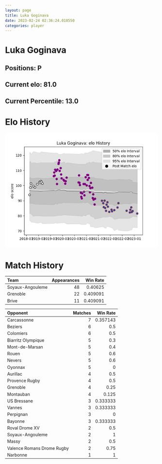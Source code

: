 ```yaml
---  
layout: page  
title: Luka Goginava  
date: 2023-02-24 02:36:24.018550  
categories: player  
---
```

# Luka Goginava

## Positions: P

## Current elo: 81.0

## Current Percentile: 13.0

# Elo History


![elo history](history_LukaGoginava.png)
# Match History


| Team             |   Appearances |   Win Rate |
|:-----------------|--------------:|-----------:|
| Soyaux-Angouleme |            48 |   0.40625  |
| Grenoble         |            22 |   0.409091 |
| Brive            |            11 |   0.409091 |

| Opponent                   |   Matches |   Win Rate |
|:---------------------------|----------:|-----------:|
| Carcassonne                |         7 |   0.357143 |
| Beziers                    |         6 |   0.5      |
| Colomiers                  |         6 |   0.5      |
| Biarritz Olympique         |         5 |   0.3      |
| Mont-de-Marsan             |         5 |   0.4      |
| Rouen                      |         5 |   0.6      |
| Nevers                     |         5 |   0.6      |
| Oyonnax                    |         5 |   0        |
| Aurillac                   |         4 |   0.5      |
| Provence Rugby             |         4 |   0.5      |
| Grenoble                   |         4 |   0.25     |
| Montauban                  |         4 |   0.125    |
| US Bressane                |         3 |   0.333333 |
| Vannes                     |         3 |   0.333333 |
| Perpignan                  |         3 |   0        |
| Bayonne                    |         3 |   0.333333 |
| Roval Drome XV             |         2 |   0.5      |
| Soyaux-Angouleme           |         2 |   1        |
| Massy                      |         2 |   0.5      |
| Valence Romans Drome Rugby |         2 |   0.75     |
| Narbonne                   |         1 |   1        |